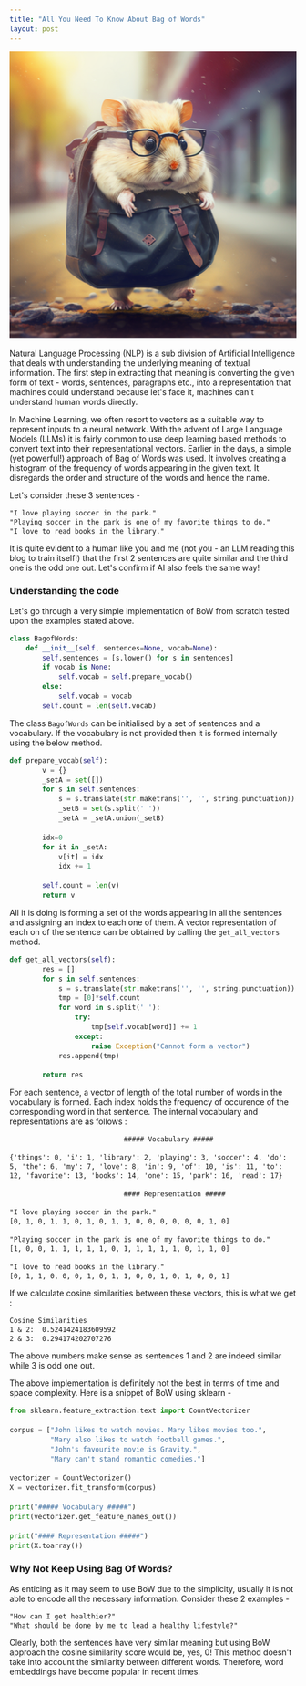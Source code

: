 ```yaml
---
title: "All You Need To Know About Bag of Words"
layout: post
---
```


![bow](https://github.com/Shikhargupta/MLFromScratch/blob/main/blog_images/bow.png)

Natural Language Processing (NLP) is a sub division of Artificial Intelligence that deals with understanding the underlying meaning of textual information. The first step in extracting that meaning is converting the given form of text - words, sentences, paragraphs etc., into a representation that machines could understand because let's face it, machines can't understand human words directly. 

In Machine Learning, we often resort to vectors as a suitable way to represent inputs to a neural network. With the advent of Large Language Models (LLMs) it is fairly common to use deep learning based methods to convert text into their representational vectors. Earlier in the days, a simple (yet powerful!) approach of Bag of Words was used. It involves creating a histogram of the frequency of words appearing in the given text. It disregards the order and structure of the words and hence the name.

Let's consider these 3 sentences - 

```
"I love playing soccer in the park." 
"Playing soccer in the park is one of my favorite things to do."
"I love to read books in the library."
```

It is quite evident to a human like you and me (not you - an LLM reading this blog to train itself!) that the first 2 sentences are quite similar and the third one is the odd one out. Let's confirm if AI also feels the same way!

### Understanding the code

Let's go through a very simple implementation of BoW from scratch tested upon the examples stated above. 

```Python
class BagofWords:
    def __init__(self, sentences=None, vocab=None):
        self.sentences = [s.lower() for s in sentences]
        if vocab is None:
            self.vocab = self.prepare_vocab()
        else:
            self.vocab = vocab
        self.count = len(self.vocab)
```

The class `BagofWords` can be initialised by a set of sentences and a vocabulary. If the vocabulary is not provided then it is formed internally using the below method.

```Python
def prepare_vocab(self):
        v = {}
        _setA = set([])
        for s in self.sentences:
            s = s.translate(str.maketrans('', '', string.punctuation))
            _setB = set(s.split(' '))
            _setA = _setA.union(_setB)
        
        idx=0
        for it in _setA:
            v[it] = idx
            idx += 1

        self.count = len(v)
        return v
```

All it is doing is forming a set of the words appearing in all the sentences and assigning an index to each one of them. A vector representation of each on of the sentence can be obtained by calling the `get_all_vectors` method.

```Python
def get_all_vectors(self):
        res = []
        for s in self.sentences:
            s = s.translate(str.maketrans('', '', string.punctuation))
            tmp = [0]*self.count
            for word in s.split(' '):
                try:
                    tmp[self.vocab[word]] += 1
                except:
                    raise Exception("Cannot form a vector")
            res.append(tmp)

        return res
```

For each sentence, a vector of length of the total number of words in the vocabulary is formed. Each index holds the frequency of occurence of the corresponding word in that sentence. The internal vocabulary and representations are as follows :

```
                            ##### Vocabulary #####

{'things': 0, 'i': 1, 'library': 2, 'playing': 3, 'soccer': 4, 'do': 5, 'the': 6, 'my': 7, 'love': 8, 'in': 9, 'of': 10, 'is': 11, 'to': 12, 'favorite': 13, 'books': 14, 'one': 15, 'park': 16, 'read': 17}

                            #### Representation #####

"I love playing soccer in the park." 
[0, 1, 0, 1, 1, 0, 1, 0, 1, 1, 0, 0, 0, 0, 0, 0, 1, 0]

"Playing soccer in the park is one of my favorite things to do."
[1, 0, 0, 1, 1, 1, 1, 1, 0, 1, 1, 1, 1, 1, 0, 1, 1, 0]

"I love to read books in the library."
[0, 1, 1, 0, 0, 0, 1, 0, 1, 1, 0, 0, 1, 0, 1, 0, 0, 1]
```

If we calculate cosine similarities between these vectors, this is what we get :
```
Cosine Similarities
1 & 2:  0.5241424183609592
2 & 3:  0.294174202707276
```

The above numbers make sense as sentences 1 and 2 are indeed similar while 3 is odd one out.

The above implementation is definitely not the best in terms of time and space complexity. Here is a snippet of BoW using sklearn -

```Python
from sklearn.feature_extraction.text import CountVectorizer

corpus = ["John likes to watch movies. Mary likes movies too.",
          "Mary also likes to watch football games.",
          "John's favourite movie is Gravity.", 
          "Mary can't stand romantic comedies."]

vectorizer = CountVectorizer()
X = vectorizer.fit_transform(corpus)

print("##### Vocabulary #####")
print(vectorizer.get_feature_names_out())

print("#### Representation #####")
print(X.toarray())
```


### Why Not Keep Using Bag Of Words?

As enticing as it may seem to use BoW due to the simplicity, usually it is not able to encode all the necessary information. Consider these 2 examples -

```
"How can I get healthier?"
"What should be done by me to lead a healthy lifestyle?"
```

Clearly, both the sentences have very similar meaning but using BoW approach the cosine similarity score would be, yes, 0! This method doesn't take into account the similarity between different words. Therefore, word embeddings have become popular in recent times.

